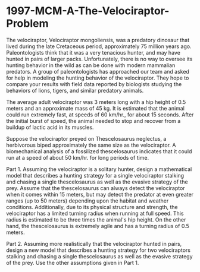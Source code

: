 # 1997-MCM-A-The-Velociraptor-Problem


The velociraptor, Velociraptor mongoliensis, was a predatory dinosaur that lived during the late Cretaceous period, approximately 75 million years ago. Paleontologists think that it was a very tenacious hunter, and may have hunted in pairs of larger packs. Unfortunately, there is no way to oversee its hunting behavior in the wild as can be done with modern mammalian predators. A group of paleontologists has approached our team and asked for help in modeling the hunting behavior of the velociraptor. They hope to compare your results with field data reported by biologists studying the behaviors of lions, tigers, and similar predatory animals.

The average adult velociraptor was 3 meters long with a hip height of 0.5 meters and an approximate mass of 45 kg. It is estimated that the animal could run extremely fast, at speeds of 60 km/hr., for about 15 seconds. After the initial burst of speed, the animal needed to stop and recover from a buildup of lactic acid in its muscles.

Suppose the velociraptor preyed on Thescelosaurus neglectus, a herbivorous biped approximately the same size as the velociraptor. A biomechanical analysis of a fossilized thescelosaurus indicates that it could run at a speed of about 50 km/hr. for long periods of time.

Part 1. Assuming the velociraptor is a solitary hunter, design a mathematical model that describes a hunting strategy for a single velociraptor stalking and chasing a single thescelosaurus as well as the evasive strategy of the prey. Assume that the thescelosaurus can always detect the velociraptor when it comes within 15 meters, but may detect the predator at even greater ranges (up to 50 meters) depending upon the habitat and weather conditions. Additionally, due to its physical structure and strength, the velociraptor has a limited turning radius when running at full speed. This radius is estimated to be three times the animal's hip height. On the other hand, the thescelosaurus is extremely agile and has a turning radius of 0.5 meters.

Part 2. Assuming more realistically that the velociraptor hunted in pairs, design a new model that describes a hunting strategy for two velociraptors stalking and chasing a single thescelosaurus as well as the evasive strategy of the prey. Use the other assumptions given in Part 1.
